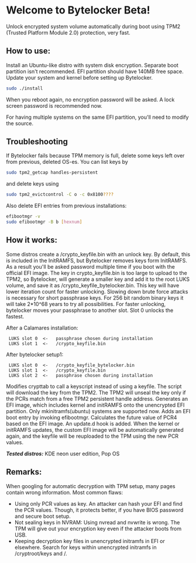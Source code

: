 # Welcome to Bytelocker Beta!

Unlock encrypted system volume automatically during boot using TPM2 (Trusted Platform Module 2.0) protection, very fast.

## How to use:

Install an Ubuntu-like distro with system disk encryption. Separate boot partition isn't recommended.  EFI partition should have 140MB free space.
Update your system and kernel before setting up Bytelocker.

```bash
sudo ./install   
```
When you reboot again, no encryption password will be asked. 
A lock screen password is recommended now.

For having multiple systems on the same EFI partition, you'll need to modify the source.

## Troubleshooting

If Bytelocker fails because TPM memory is full, delete some keys left over from previous, deleted OS-es.
You can list keys by 
```bash
sudo tpm2_getcap handles-persistent
```
and delete keys using 
```bash
sudo tpm2_evictcontrol -C o -c 0x8100????
```

Also delete EFI entries from previous installations:
```bash
efibootmgr -v   
sudo efibootmgr -B b [hexnum]
```

## How it works:

Some distros create a /crypto_keyfile.bin with an unlock key. By default, this is included in the InitRAMFS, but Bytelocker removes keys form InitRAMFS. As a result you'll be asked password multiple time if you boot with the official EFI image.
The key in crypto_keyfile.bin is too large to upload to the TPM2, so Bytelocker, will generate a smaller key and add it to the root LUKS volume, and save it as /crypto_keyfile_bytelocker.bin. This key will have lower iteration count for faster unlocking. Slowing down brute force attacks is necessary for short passphrase keys. For 256 bit random binary keys it will take 2*10^68 years to try all possibilities.
For faster unlocking, bytelocker moves your passphrase to another slot. Slot 0 unlocks the fastest.

After a Calamares installation:
```
 LUKS slot 0  <-   passphrase chosen during installation
 LUKS slot 1  <-   /crypto_keyfile.bin
```

After bytelocker setup1:
```
 LUKS slot 0  <-   /crypto_keyfile_bytelocker.bin
 LUKS slot 1  <-   /crypto_keyfile.bin
 LUKS slot 2  <-   passphrase chosen during installation
 ```
 
Modifies crypttab to call a keyscript instead of using a keyfile. The script will download the key from the TPM2. The TPM2 will unseal the key only if the PCRs match from a free TPM2 persistent handle address.
Generates an EFI image, which includes kernel and initRAMFS onto the unencrypted EFI partition.
Only mkinitramfs(ubuntu) systems are supported now.
Adds an EFI boot entry by invoking efibootmgr.
Calculates the future value of PCR4 based on the EFI image.
An update.d hook is added. When the kernel or initRAMFS updates, the custom EFI image will be automatically generated again, and the keyfile will be reuploaded to the TPM using the new PCR values.

***Tested distros:*** KDE neon user edition, Pop OS

## Remarks:
When googling for automatic decryption with TPM setup, many pages contain wrong information. 
Most common flaws:
 - Using only PCR values as key. An attacker can hash your EFI and find the PCR values. Though, it protects better, if you have BIOS password and secure boot setup.
 - Not sealing keys in NVRAM: Using nvread and nvwrite is wrong. The TPM will give out your encryption key even if the attacker boots from USB. 
 - Keeping decryption key files in unencrypted initramfs in EFI or elsewhere. Search for keys within unencrypted initramfs in /cryptroot/keys  and  /.

